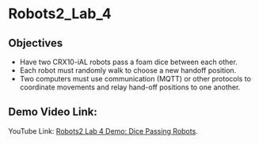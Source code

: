 # Robots2_Lab_4

## Objectives
- Have two CRX10-iAL robots pass a foam dice between each other.
- Each robot must randomly walk to choose a new handoff position.
- Two computers must use communication (MQTT) or other protocols to coordinate movements and relay hand-off positions to one another.


## Demo Video Link:
YouTube Link: [Robots2 Lab 4 Demo: Dice Passing Robots](https://youtu.be/d2s3QhcoKyA?si=_QAdK9UoLg177kpp).
